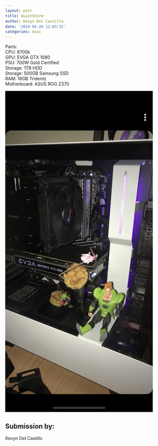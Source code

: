 ```yaml
---
layout: post
title: QuietStorm
author: Kevyn Del Castillo
date: '2019-04-26 12:03:32'
categories: misc
---
```



Parts:<br>
CPU: 8700k<br>
GPU: EVGA GTX 1080<br>
PSU: 700W Gold Certified<br>
Storage: 1TB HDD<br>
Storage: 500GB Samsung SSD<br>
RAM: 16GB Tridentz<br>
Motherboard: ASUS ROG Z370<br>


![Custom PC Screenshot](/assets/img/uploads/Kevyn.jpg)

## Submission by:<br>
Kevyn Del Castillo
